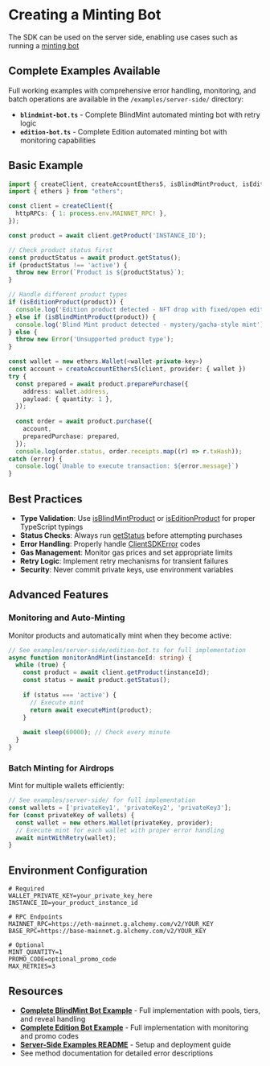# Creating a Minting Bot

The SDK can be used on the server side, enabling use cases such as running a [minting bot ](https://help.manifold.xyz/en/articles/11509060-bankrbot)

## Complete Examples Available

Full working examples with comprehensive error handling, monitoring, and batch operations are available in the `/examples/server-side/` directory:
- **`blindmint-bot.ts`** - Complete BlindMint automated minting bot with retry logic
- **`edition-bot.ts`** - Complete Edition automated minting bot with monitoring capabilities

## Basic Example

```ts
import { createClient, createAccountEthers5, isBlindMintProduct, isEditionProduct } from '@manifoldxyz/client-sdk';
import { ethers } from "ethers";

const client = createClient({
  httpRPCs: { 1: process.env.MAINNET_RPC! },
});

const product = await client.getProduct('INSTANCE_ID');

// Check product status first
const productStatus = await product.getStatus();
if (productStatus !== 'active') {
  throw new Error(`Product is ${productStatus}`);
}

// Handle different product types
if (isEditionProduct(product)) {
  console.log('Edition product detected - NFT drop with fixed/open editions');
} else if (isBlindMintProduct(product)) {
  console.log('Blind Mint product detected - mystery/gacha-style mint');
} else {
  throw new Error('Unsupported product type');
}

const wallet = new ethers.Wallet(<wallet-private-key>)
const account = createAccountEthers5(client, provider: { wallet })
try {
  const prepared = await product.preparePurchase({
    address: wallet.address,
    payload: { quantity: 1 },
  });
  
  const order = await product.purchase({
    account,
    preparedPurchase: prepared,
  });
  console.log(order.status, order.receipts.map((r) => r.txHash));
catch (error) {
  console.log(`Unable to execute transaction: ${error.message}`)
}
```

## Best Practices

* **Type Validation**: Use [isBlindMintProduct](../sdk/product/blind-mint/isblindmintproduct.md) or [isEditionProduct](../sdk/product/edition-product/iseditionproduct.md) for proper TypeScript typings
* **Status Checks**: Always run [getStatus](../sdk/product/common/getstatus.md) before attempting purchases
* **Error Handling**: Properly handle [ClientSDKError](../reference/clientsdkerror.md) codes
* **Gas Management**: Monitor gas prices and set appropriate limits
* **Retry Logic**: Implement retry mechanisms for transient failures
* **Security**: Never commit private keys, use environment variables

## Advanced Features

### Monitoring and Auto-Minting
Monitor products and automatically mint when they become active:

```typescript
// See examples/server-side/edition-bot.ts for full implementation
async function monitorAndMint(instanceId: string) {
  while (true) {
    const product = await client.getProduct(instanceId);
    const status = await product.getStatus();
    
    if (status === 'active') {
      // Execute mint
      return await executeMint(product);
    }
    
    await sleep(60000); // Check every minute
  }
}
```

### Batch Minting for Airdrops
Mint for multiple wallets efficiently:

```typescript
// See examples/server-side/ for full implementation
const wallets = ['privateKey1', 'privateKey2', 'privateKey3'];
for (const privateKey of wallets) {
  const wallet = new ethers.Wallet(privateKey, provider);
  // Execute mint for each wallet with proper error handling
  await mintWithRetry(wallet);
}
```

## Environment Configuration

```env
# Required
WALLET_PRIVATE_KEY=your_private_key_here
INSTANCE_ID=your_product_instance_id

# RPC Endpoints
MAINNET_RPC=https://eth-mainnet.g.alchemy.com/v2/YOUR_KEY
BASE_RPC=https://base-mainnet.g.alchemy.com/v2/YOUR_KEY

# Optional
MINT_QUANTITY=1
PROMO_CODE=optional_promo_code
MAX_RETRIES=3
```

## Resources

* **[Complete BlindMint Bot Example](../../examples/server-side/blindmint-bot.ts)** - Full implementation with pools, tiers, and reveal handling
* **[Complete Edition Bot Example](../../examples/server-side/edition-bot.ts)** - Full implementation with monitoring and promo codes
* **[Server-Side Examples README](../../examples/server-side/README.md)** - Setup and deployment guide
* See method documentation for detailed error descriptions
